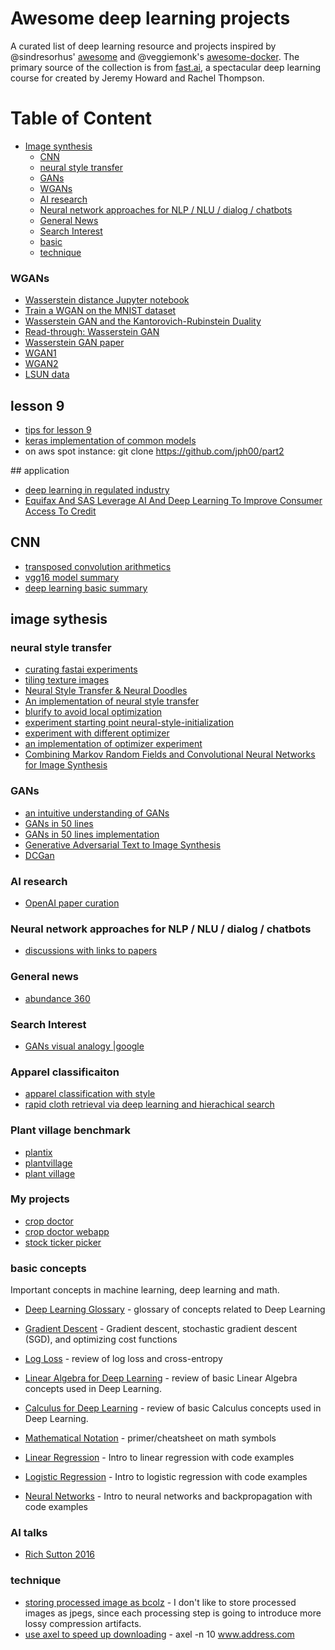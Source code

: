# Awesome deep learning projects
A curated list of deep learning resource and projects inspired by @sindresorhus' [awesome](https://github.com/sindresorhus/awesome) and @veggiemonk's [awesome-docker](https://github.com/veggiemonk/awesome-docker). The primary source of the collection is from [fast.ai](http://course.fast.ai/), a spectacular deep learning course for created by Jeremy Howard and Rachel Thompson.

# Table of Content
- [Image synthesis](#image-sythesis)
  * [CNN](#cnn)
  * [neural style transfer](#neural-style-transfer)
  * [GANs](#gans)
  * [WGANs](#wgans)
  * [AI research](#ai-research)
  * [Neural network approaches for NLP / NLU / dialog / chatbots](#neural-network-approaches-for-nlp-nlu-dialog-chatbots)
  * [General News](#general-news)
  * [Search Interest](#search-interest)
  * [basic](#basic)
  * [technique](#technique)


### WGANs
- [ Wasserstein distance Jupyter notebook](https://github.com/vincentherrmann/wasserstein-notebook/blob/master/Wasserstein_Kantorovich.ipynb)
- [Train a WGAN on the MNIST dataset](https://github.com/bobchennan/keras-contrib/blob/master/examples/mnist_wgan.py)
- [Wasserstein GAN and the Kantorovich-Rubinstein Duality](https://vincentherrmann.github.io/blog/wasserstein/)
- [Read-through: Wasserstein GAN](http://www.alexirpan.com/2017/02/22/wasserstein-gan.html)
- [Wasserstein GAN paper](https://arxiv.org/abs/1701.07875)
- [WGAN1](https://www.facebook.com/groups/675606912596390/permalink/722401081250306/)
- [WGAN2](https://www.facebook.com/groups/675606912596390/permalink/722898947867186/)
- [LSUN data](http://lsun.cs.princeton.edu/2016/)

## lesson 9
- [tips for lesson 9](http://forums.fast.ai/t/tips-for-lesson-9-assignment/1909)
- [keras implementation of common models](https://keras.io/applications/#vgg16)
- on aws spot instance: git clone https://github.com/jph00/part2

## application
- [deep learning in regulated industry](http://www.datasciencecentral.com/profiles/blogs/deep-learning-lets-regulated-industries-refocus-on-accuracy)
- [Equifax And SAS Leverage AI And Deep Learning To Improve Consumer Access To Credit](https://www.forbes.com/sites/gilpress/2017/02/20/equifax-and-sas-leverage-ai-and-deep-learning-to-improve-consumer-access-to-credit/2/#614a96c7f690)

## CNN
- [transposed convolution arithmetics](http://deeplearning.net/software/theano_versions/dev/tutorial/conv_arithmetic.html#transposed-convolution-arithmetic)
- [vgg16 model summary](https://s3-us-west-2.amazonaws.com/temptosync/VGG16.png)
- [deep learning basic summary](https://github.com/rodgzilla/Deep-learning-presentation/blob/master/slides_dl.pdf)

## image sythesis
### neural style transfer
- [curating fastai experiments](http://forums.fast.ai/t/curating-lesson-8-experiments/1783)
- [tiling texture images](http://forums.fast.ai/t/tiling-texture-images/1865)
- [Neural Style Transfer & Neural Doodles](https://github.com/titu1994/Neural-Style-Transfer)
- [An implementation of neural style transfer](https://github.com/MatthewKleinsmith/fast-ai-MOOC/blob/master/neural-style-AR.ipynb)
- [blurify to avoid local optimization](https://github.com/aizvorski/fastai-2-work/blob/master/neural-style-better-optimizer.ipynb)
- [experiment starting point neural-style-initialization]( https://gist.github.com/aizvorski/6dee41c61376200014b92ef48480ab15)  
- [experiment with different optimizer](https://medium.com/slavv/picking-an-optimizer-for-style-transfer-86e7b8cba84b#.k91dey4is)
- [an implementation of optimizer experiment](https://github.com/slavivanov/Style-Tranfer)
- [Combining Markov Random Fields and Convolutional Neural Networks for Image Synthesis](https://github.com/chuanli11/CNNMRF)

### GANs
- [an intuitive understanding of GANs](https://hackernoon.com/how-do-gans-intuitively-work-2dda07f247a1#.lp1edlkay)
- [GANs in 50 lines](https://medium.com/@devnag/generative-adversarial-networks-gans-in-50-lines-of-code-pytorch-e81b79659e3f#.gtwdau6fg)
- [GANs in 50 lines implementation](https://github.com/devnag/pytorch-generative-adversarial-networks)
- [Generative Adversarial Text to Image Synthesis](https://arxiv.org/pdf/1605.05396.pdf)
- [DCGan](https://github.com/Newmu/dcgan_code)


### AI research
- [OpenAI paper curation](https://docs.google.com/spreadsheets/d/1xej5Nca2xUUtrZ1GCyPjFMqI9ZgNq_OhgnTxOOMQ2js/edit#gid=404493967)

### Neural network approaches for NLP / NLU / dialog / chatbots
- [discussions with links to papers](http://forums.fast.ai/t/neural-network-approaches-for-nlp-nlu-dialog-chatbots/1802)

### General news
- [abundance 360](http://www.diamandis.com/blog/archive)

### Search Interest
- [GANs visual analogy |google](https://www.google.com/search?q=GANs+visual+analogy&espv=2&source=lnms&tbm=isch&sa=X&ved=0ahUKEwi3iM2r0ePRAhXojVQKHWWYBo0Q_AUICSgC&biw=1277&bih=876#imgrc=Iud-AVyW_9P-oM:)

### Apparel classificaiton
- [apparel classification with style](http://people.ee.ethz.ch/~lbossard/projects/accv12/index.html)
- [rapid cloth retrieval via deep learning and hierachical search](https://www.csie.ntu.edu.tw/~r01944012/icmr15_clothing.pdf)

### Plant village benchmark
- [plantix](http://www.networkedindia.com/2016/10/11/german-startup-peats-plant-disease-app-empowering-indian-farmers/)
- [plantvillage](http://ai.business/2017/01/30/how-artificial-intelligence-and-machine-learning-can-help-farmers-diagnose-crop-diseases/)
- [plant village](https://arxiv.org/pdf/1511.08060v2.pdf)

### My projects
- [crop doctor](https://github.com/xxlatgh/Crop-doctor)
- [crop doctor webapp](http://cropdoctor.herokuapp.com/index)
- [stock ticker picker](http://stock-tickerchart.herokuapp.com/index)

### basic concepts
Important concepts in machine learning, deep learning and math.
- [Deep Learning Glossary](http://wiki.fast.ai/index.php/Deep_Learning_Glossary) - glossary of concepts related to Deep Learning

- [Gradient Descent](http://wiki.fast.ai/index.php/Gradient_Descent) - Gradient descent, stochastic gradient descent (SGD), and optimizing cost functions
- [Log Loss](http://wiki.fast.ai/index.php/Log_Loss) - review of log loss and cross-entropy
- [Linear Algebra for Deep Learning](http://wiki.fast.ai/index.php/Linear_Algebra_for_Deep_Learning) - review of basic Linear Algebra concepts used in Deep Learning.
- [Calculus for Deep Learning](http://wiki.fast.ai/index.php/Calculus_for_Deep_Learning) - review of basic Calculus concepts used in Deep Learning.
- [Mathematical Notation](http://www.rapidtables.com/math/symbols/Basic_Math_Symbols.htm) - primer/cheatsheet on math symbols
- [Linear Regression](http://wiki.fast.ai/index.php/Linear_Regression) - Intro to linear regression with code examples
- [Logistic Regression](http://wiki.fast.ai/index.php/Logistic_Regression) - Intro to logistic regression with code examples
- [Neural Networks](http://wiki.fast.ai/index.php/Neural_Networks) - Intro to neural networks and backpropagation with code examples


### AI talks
- [Rich Sutton 2016](https://www.youtube.com/watch?time_continue=1262&v=pD-FWetbvN8)

### technique
- [storing processed image as bcolz](http://forums.fast.ai/t/lesson-9-discussion/1627/26) - I don't like to store processed images as jpegs, since each processing step is going to introduce more lossy compression artifacts.
- [use axel to speed up downloading](http://forums.fast.ai/t/lesson-8-discussion/1522/6) - axel -n 10 www.address.com 
